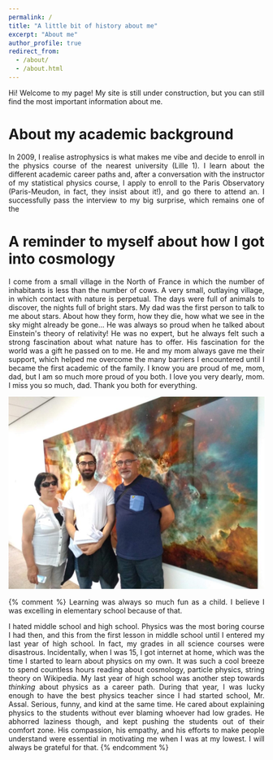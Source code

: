 ```yaml
---
permalink: /
title: "A little bit of history about me"
excerpt: "About me"
author_profile: true
redirect_from: 
  - /about/
  - /about.html
---
```


<style>
body {
text-align: justify}
</style>

Hi! Welcome to my page! My site is still under construction, but you can still find the most important information about me. 



About my academic background
======

In 2009, I realise astrophysics is what makes me vibe and decide to enroll in the physics course of the nearest university (Lille 1). I learn about the different academic career paths and, after a conversation with the instructor of my statistical physics course, I apply to enroll to the Paris Observatory (Paris-Meudon, in fact, they insist about it!), and go there to attend an. I successfully pass the interview to my big surprise, which remains one of the 


A reminder to myself about how I got into cosmology
======

I come from a small village in the North of France in which the number of inhabitants is less than the number of cows. A very small, outlaying village, in which contact with nature is perpetual. The days were full of animals to discover, the nights full of bright stars. My dad was the first person to talk to me about stars. About how they form, how they die, how what we see in the sky might already be gone... He was always so proud when he talked about Einstein's theory of relativity! He was no expert, but he always felt such a strong fascination about what nature has to offer. His fascination for the world was a gift he passed on to me. He and my mom always gave me their support, which helped me overcome the many barriers I encountered until I became the first academic of the family. I know you are proud of me, mom, dad, but I am so much more proud of you both. I love you very dearly, mom. I miss you so much, dad. Thank you both for everything.

![At the ICG, 2019](/images/papa.jpeg)

{% comment %} Learning was always so much fun as a child. I believe I was excelling in elementary school because of that.

I hated middle school and high school. Physics was the most boring course I had then, and this from the first lesson in middle school until I entered my last year of high school. In fact, my grades in all science courses were disastrous. Incidentally, when I was 15, I got internet at home, which was the time I started to learn about physics on my own. It was such a cool breeze to spend countless hours reading about cosmology, particle physics, string theory on Wikipedia. My last year of high school was another step towards <i>thinking</i> about physics as a career path. During that year, I was lucky enough to have the best physics teacher since I had started school, Mr. Assal. Serious, funny, and kind at the same time. He cared about explaining physics to the students without ever blaming whoever had low grades. He abhorred laziness though, and kept pushing the students out of their comfort zone. His compassion, his empathy, and his efforts to make people understand were essential in motivating me when I was at my lowest. I will always be grateful for that.
{% endcomment %}


